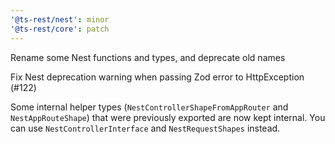 ```yaml
---
'@ts-rest/nest': minor
'@ts-rest/core': patch
---
```


Rename some Nest functions and types, and deprecate old names

Fix Nest deprecation warning when passing Zod error to HttpException (#122)

Some internal helper types (`NestControllerShapeFromAppRouter` and `NestAppRouteShape`) that were previously exported are now kept internal.
You can use `NestControllerInterface` and `NestRequestShapes` instead.
